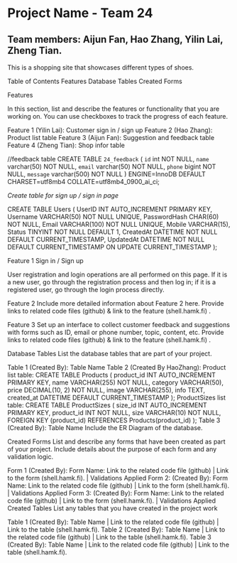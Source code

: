 
# Project Name - Team 24 

## Team members: Aijun Fan, Hao Zhang, Yilin Lai, Zheng Tian.

This is a shopping site that showcases different types of shoes.

Table of Contents
Features
Database Tables
Created Forms

Features

In this section, list and describe the features or functionality that you are working on. You can use checkboxes to track the progress of each feature.

 Feature 1 (Yilin Lai): Customer sign in / sign up
 Feature 2 (Hao Zhang): Product list table
 Feature 3 (Aijun Fan): Suggestion and feedback table
 Feature 4 (Zheng Tian): Shop infor table






//feedback table
CREATE TABLE `24_feedback` (
  `id` int NOT NULL,
  `name` varchar(50) NOT NULL,
  `email` varchar(50) NOT NULL,
  `phone` bigint NOT NULL,
  `message` varchar(500) NOT NULL
) ENGINE=InnoDB DEFAULT CHARSET=utf8mb4 COLLATE=utf8mb4_0900_ai_ci;

*Create table for sign up / sign in page*

CREATE TABLE Users (
    UserID INT AUTO_INCREMENT PRIMARY KEY,
    Username VARCHAR(50) NOT NULL UNIQUE,
    PasswordHash CHAR(60) NOT NULL,
    Email VARCHAR(100) NOT NULL UNIQUE,
    Mobile VARCHAR(15),
    Status TINYINT NOT NULL DEFAULT 1,
    CreatedAt DATETIME NOT NULL DEFAULT CURRENT_TIMESTAMP,
    UpdatedAt DATETIME NOT NULL DEFAULT CURRENT_TIMESTAMP ON UPDATE CURRENT_TIMESTAMP
);







Feature 1
Sign in / Sign up

User registration and login operations are all performed on this page. If it is a new user, go through the registration process and then log in; if it is a registered user, go through the login process directly.

Feature 2
Include more detailed information about Feature 2 here. Provide links to related code files (github) & link to the feature (shell.hamk.fi) .

Feature 3
Set up an interface to collect customer feedback and suggestions with forms such as ID, email or phone number, topic, content, etc.
Provide links to related code files (github) & link to the feature (shell.hamk.fi) .

Database Tables
List the database tables that are part of your project.

Table 1 (Created By): Table Name
Table 2 (Created By HaoZhang): 
Product list table:
CREATE TABLE Products (
    product_id INT AUTO_INCREMENT PRIMARY KEY,
    name VARCHAR(255) NOT NULL,
    category VARCHAR(50),
    price DECIMAL(10, 2) NOT NULL,
    image VARCHAR(255),
    info TEXT,
    created_at DATETIME DEFAULT CURRENT_TIMESTAMP
);
ProductSizes list table:
CREATE TABLE ProductSizes (
    size_id INT AUTO_INCREMENT PRIMARY KEY,
    product_id INT NOT NULL,
    size VARCHAR(10) NOT NULL,
    FOREIGN KEY (product_id) REFERENCES Products(product_id)
);
Table 3 (Created By): Table Name
Include the ER Diagram of the database.

Created Forms
List and describe any forms that have been created as part of your project. Include details about the purpose of each form and any validation logic.

Form 1 (Created By): Form Name: Link to the related code file (github) | Link to the form (shell.hamk.fi). | Validations Applied
Form 2: (Created By): Form Name: Link to the related code file (github) | Link to the form (shell.hamk.fi). | Validations Applied
Form 3: (Created By): Form Name: Link to the related code file (github) | Link to the form (shell.hamk.fi). | Validations Applied
Created Tables
List any tables that you have created in the project work

Table 1 (Created By): Table Name | Link to the related code file (github) | Link to the table (shell.hamk.fi).
Table 2 (Created By): Table Name | Link to the related code file (github) | Link to the table (shell.hamk.fi).
Table 3 (Created By): Table Name | Link to the related code file (github) | Link to the table (shell.hamk.fi).
